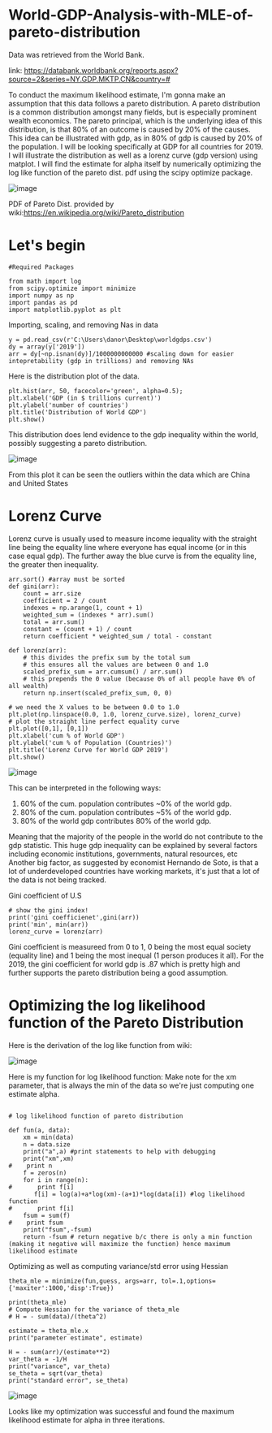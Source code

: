 # World-GDP-Analysis-with-MLE-of-pareto-distribution

Data was retrieved from the World Bank. 

link: https://databank.worldbank.org/reports.aspx?source=2&series=NY.GDP.MKTP.CN&country=#


To conduct the maximum likelihood estimate, I'm gonna make an assumption that this data follows a pareto distribution. A pareto distribution is a common distribution amongst many fields, but is especially prominent wealth economics. The pareto principal, which is the underlying idea of this distribution, is that 80% of an outcome is caused by 20% of the causes. This idea can be illustrated with gdp, as in 80% of gdp is caused by 20% of the population. I will be looking specifically at GDP for all countries for 2019.  I will illustrate the distribution as well as a lorenz curve (gdp version) using matplot. I will find the estimate for alpha itself by numerically optimizing the log like function of the pareto dist. pdf using the scipy optimize package.


![image](https://user-images.githubusercontent.com/64437206/110268736-d3767380-7f87-11eb-9d58-8cf1cf170d6d.png)

PDF of Pareto Dist. provided by wiki:https://en.wikipedia.org/wiki/Pareto_distribution

# Let's begin
```
#Required Packages

from math import log
from scipy.optimize import minimize
import numpy as np
import pandas as pd
import matplotlib.pyplot as plt

```
Importing, scaling, and removing Nas in data
```
y = pd.read_csv(r'C:\Users\danor\Desktop\worldgdps.csv')
dy = array(y['2019'])
arr = dy[~np.isnan(dy)]/1000000000000 #scaling down for easier intepretability (gdp in trillions) and removing NAs
```
Here is the distribution plot of the data. 
```
plt.hist(arr, 50, facecolor='green', alpha=0.5);
plt.xlabel('GDP (in $ trillions current)')
plt.ylabel('number of countries')
plt.title('Distribution of World GDP')
plt.show()

```
This distribution does lend evidence to the gdp inequality within the world, possibly suggesting a pareto distribution.

![image](https://user-images.githubusercontent.com/64437206/110266395-50531e80-7f83-11eb-995a-12de67b1066b.png)

From this plot it can be seen the outliers within the data which are China and United States
# Lorenz Curve

Lorenz curve is usually used to measure income iequality with the straight line being the equality line where everyone has equal income (or in this case equal gdp).  The further away the blue curve is from the equality line, the greater then inequality. 
```
arr.sort() #array must be sorted
def gini(arr):
    count = arr.size
    coefficient = 2 / count
    indexes = np.arange(1, count + 1)
    weighted_sum = (indexes * arr).sum()
    total = arr.sum()
    constant = (count + 1) / count
    return coefficient * weighted_sum / total - constant

def lorenz(arr):
    # this divides the prefix sum by the total sum
    # this ensures all the values are between 0 and 1.0
    scaled_prefix_sum = arr.cumsum() / arr.sum()
    # this prepends the 0 value (because 0% of all people have 0% of all wealth)
    return np.insert(scaled_prefix_sum, 0, 0)

# we need the X values to be between 0.0 to 1.0
plt.plot(np.linspace(0.0, 1.0, lorenz_curve.size), lorenz_curve)
# plot the straight line perfect equality curve
plt.plot([0,1], [0,1])
plt.xlabel('cum % of World GDP')
plt.ylabel('cum % of Population (Countries)')
plt.title('Lorenz Curve for World GDP 2019')
plt.show()

```

![image](https://user-images.githubusercontent.com/64437206/110269300-0705cd80-7f89-11eb-87c3-f396d23c9231.png)

This can be interpreted in the following ways:

1. 60% of the cum. population contributes ~0% of the world gdp.
2. 80% of the cum. population contributes ~5% of the world gdp.
3. 80% of the world gdp contributes 80% of the world gdp. 

Meaning that the majority of the people in the world do not contribute to the gdp statistic.
This huge gdp inequality can be explained by several factors including economic institutions, governments, natural resources, etc
Another big factor, as suggested by economist Hernando de Soto, is that a lot of underdeveloped countries have working markets, it's just that a lot of the data is not being tracked.

Gini coefficient of U.S
```
# show the gini index!
print('gini coefficienet',gini(arr))
print('min', min(arr))
lorenz_curve = lorenz(arr)
```
Gini coefficient is measureed from 0 to 1, 0 being the most equal society (equality line) and 1 being the most inequal (1 person produces it all). 
For the 2019, the gini coefficient for world gdp is .87 which is pretty high and further supports the pareto distribution being a good assumption. 

# Optimizing the log likelihood function of the Pareto Distribution

Here is the derivation of the log like function from wiki:

![image](https://user-images.githubusercontent.com/64437206/110269752-fe61c700-7f89-11eb-83f7-51045de3e689.png)

Here is my function for log likelihood function:
Make note for the xm parameter, that is always the min of the data so we're just computing one estimate alpha.

```

# log likelihood function of pareto distribution

def fun(a, data):
    xm = min(data)
    n = data.size
    print("a",a) #print statements to help with debugging
    print("xm",xm)
#    print n
    f = zeros(n)
    for i in range(n):
#       print f[i]
       f[i] = log(a)+a*log(xm)-(a+1)*log(data[i]) #log likelihood function
#       print f[i]
    fsum = sum(f)
#    print fsum 
    print("fsum",-fsum)
    return -fsum # return negative b/c there is only a min function (making it negative will maximize the function) hence maximum likelihood estimate
```
Optimizing as well as computing variance/std error using Hessian
```
theta_mle = minimize(fun,guess, args=arr, tol=.1,options={'maxiter':1000,'disp':True})

print(theta_mle)
# Compute Hessian for the variance of theta_mle
# H = - sum(data)/(theta^2)

estimate = theta_mle.x
print("parameter estimate", estimate)

H = - sum(arr)/(estimate**2)
var_theta = -1/H
print("variance", var_theta)
se_theta = sqrt(var_theta)
print("standard error", se_theta)
```
![image](https://user-images.githubusercontent.com/64437206/110270356-3f0e1000-7f8b-11eb-8b4c-4485256d1a63.png)

Looks like my optimization was successful and found the maximum likelihood estimate for alpha in three iterations.



